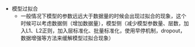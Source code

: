 - 模型过拟合
  - 一般情况下模型的参数远远大于数据量的时候会出现过拟合的现象，这个时候可以考虑数据侧（增加数据量），模型侧（减少模型参数量、层数，加入L1、L2正则，加入层标准化、批量标准化，使用早停机制，dropout，数据增强等方法来缓解模型过拟合现象）
